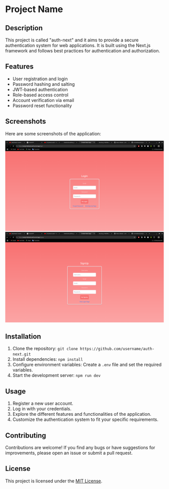 # Project Name

## Description

This project is called "auth-next" and it aims to provide a secure authentication system for web applications. It is built using the Next.js framework and follows best practices for authentication and authorization.

## Features

- User registration and login
- Password hashing and salting
- JWT-based authentication
- Role-based access control
- Account verification via email
- Password reset functionality

## Screenshots

Here are some screenshots of the application:

![Login](./public/login.png)
![Signup](./public/signup.png)


## Installation

1. Clone the repository: `git clone https://github.com/username/auth-next.git`
2. Install dependencies: `npm install`
3. Configure environment variables: Create a `.env` file and set the required variables.
4. Start the development server: `npm run dev`

## Usage

1. Register a new user account.
2. Log in with your credentials.
3. Explore the different features and functionalities of the application.
4. Customize the authentication system to fit your specific requirements.

## Contributing

Contributions are welcome! If you find any bugs or have suggestions for improvements, please open an issue or submit a pull request.

## License

This project is licensed under the [MIT License](LICENSE).
